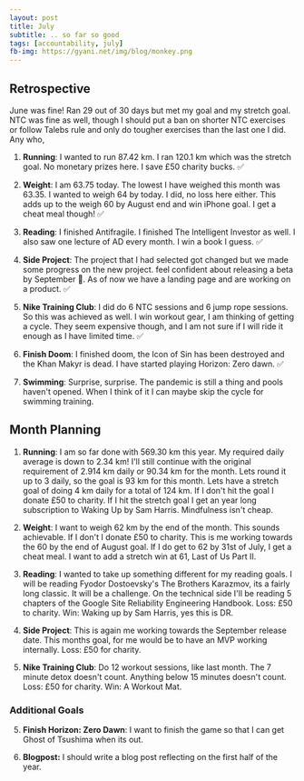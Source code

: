 ```yaml
---
layout: post
title: July
subtitle: .. so far so good
tags: [accountability, july]
fb-img: https://gyani.net/img/blog/monkey.png
---
```


## Retrospective

June was fine! Ran 29 out of 30 days but met my goal and my stretch goal. NTC was fine as well, though I should put a ban on shorter NTC exercises or follow Talebs rule and only do tougher exercises than the last one I did. Any who,


1. **Running**: I wanted to run 87.42 km. I ran 120.1 km which was the stretch goal. No monetary prizes here. I save £50 charity bucks. ✅

2. **Weight**: I am 63.75 today. The lowest I have weighed this month was 63.35. I wanted to weigh 64 by today. I did, no loss here either. This adds up to the weigh 60 by August end and win iPhone goal. I get a cheat meal though! ✅

3. **Reading**: I finished Antifragile. I finished The Intelligent Investor as well. I also saw one lecture of AD every month. I win a book I guess. ✅

4. **Side Project**: The project that I had selected got changed but we made some progress on the new project. feel confident about releasing a beta by September 💪. As of now we have a landing page and are working on a product. ✅

5. **Nike Training Club**: I did do 6 NTC sessions and 6 jump rope sessions. So this was achieved as well. I win workout gear, I am thinking of getting a cycle. They seem expensive though, and I am not sure if I will ride it enough as I have limited time. ✅

7. **Finish Doom**: I finished doom, the Icon of Sin has been destroyed and the Khan Makyr is dead. I have started playing Horizon: Zero dawn. ✅

8. **Swimming**: Surprise, surprise. The pandemic is still a thing and pools haven't opened. When I think of it I can maybe skip the cycle for swimming training.


## Month Planning

1. **Running**: I am so far done with 569.30 km this year. My required daily average is down to 2.34 km! I'll still continue with the original requirement of 2.914 km daily or 90.34 km for the month. Lets round it up to 3 daily, so the goal is 93 km for this month. Lets have a stretch goal of doing 4 km daily for a total of 124 km. If I don't hit the goal I donate £50 to charity. If I hit the stretch goal I get an year long subscription to Waking Up by Sam Harris. Mindfulness isn't cheap.

2. **Weight**: I want to weigh 62 km by the end of the month. This sounds achievable. If I don't I donate £50 to charity. This is me working towards the 60 by the end of August goal. If I do get to 62 by 31st of July, I get a cheat meal. I want to add a stretch win at 61, Last of Us Part II.

3. **Reading**: I wanted to take up something different for my reading goals. I will be reading Fyodor Dostoevsky's The Brothers Karazmov, its a fairly long classic. It will be a challenge. On the technical side I'll be reading 5 chapters of the Google Site Reliability Engineering Handbook. Loss: £50 to charity. Win: Waking up by Sam Harris, yes this is DR. 

4. **Side Project**: This is again me working towards the September release date. This months goal, for me would be to have an MVP working internally. Loss: £50 for charity.

5. **Nike Training Club**: Do 12 workout sessions, like last month. The 7 minute detox doesn't count. Anything below 15 minutes doesn't count. Loss: £50 for charity. Win: A Workout Mat.

### Additional Goals

5. **Finish Horizon: Zero Dawn**: I want to finish the game so that I can get Ghost of Tsushima when its out.

6. **Blogpost:**  I should write a blog post reflecting on the first half of the year.